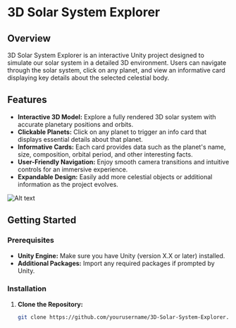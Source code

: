 # 3D Solar System Explorer

## Overview
3D Solar System Explorer is an interactive Unity project designed to simulate our solar system in a detailed 3D environment. Users can navigate through the solar system, click on any planet, and view an informative card displaying key details about the selected celestial body.

## Features
- **Interactive 3D Model:** Explore a fully rendered 3D solar system with accurate planetary positions and orbits.
- **Clickable Planets:** Click on any planet to trigger an info card that displays essential details about that planet.
- **Informative Cards:** Each card provides data such as the planet's name, size, composition, orbital period, and other interesting facts.
- **User-Friendly Navigation:** Enjoy smooth camera transitions and intuitive controls for an immersive experience.
- **Expandable Design:** Easily add more celestial objects or additional information as the project evolves.

![Alt text](https://media.sketchfab.com/models/6b5dc1ecf7e844a79de41167c563c80c/thumbnails/c971274ce9bc47f79b60f83bb4dd589d/ddbf08e80cda4a76babb46ea8c6f8818.jpeg)

## Getting Started

### Prerequisites
- **Unity Engine:** Make sure you have Unity (version X.X or later) installed.
- **Additional Packages:** Import any required packages if prompted by Unity.

### Installation
1. **Clone the Repository:**
   ```bash
   git clone https://github.com/yourusername/3D-Solar-System-Explorer.git

